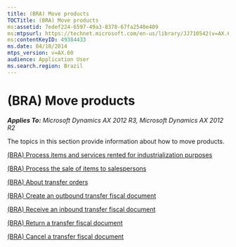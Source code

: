 ```yaml
---
title: (BRA) Move products
TOCTitle: (BRA) Move products
ms:assetid: 7edef224-6597-49a3-8378-67fa2540e409
ms:mtpsurl: https://technet.microsoft.com/en-us/library/JJ710542(v=AX.60)
ms:contentKeyID: 49384433
ms.date: 04/18/2014
mtps_version: v=AX.60
audience: Application User
ms.search.region: Brazil
---
```


# (BRA) Move products 


_**Applies To:** Microsoft Dynamics AX 2012 R3, Microsoft Dynamics AX 2012 R2_

The topics in this section provide information about how to move products.

[(BRA) Process items and services rented for industrialization purposes](bra-process-items-and-services-rented-for-industrialization-purposes.md)

[(BRA) Process the sale of items to salespersons](bra-process-the-sale-of-items-to-salespersons.md)

[(BRA) About transfer orders](bra-about-transfer-orders.md)

[(BRA) Create an outbound transfer fiscal document](bra-create-an-outbound-transfer-fiscal-document.md)

[(BRA) Receive an inbound transfer fiscal document](bra-receive-an-inbound-transfer-fiscal-document.md)

[(BRA) Return a transfer fiscal document](bra-return-a-transfer-fiscal-document.md)

[(BRA) Cancel a transfer fiscal document](bra-cancel-a-transfer-fiscal-document.md)

  


